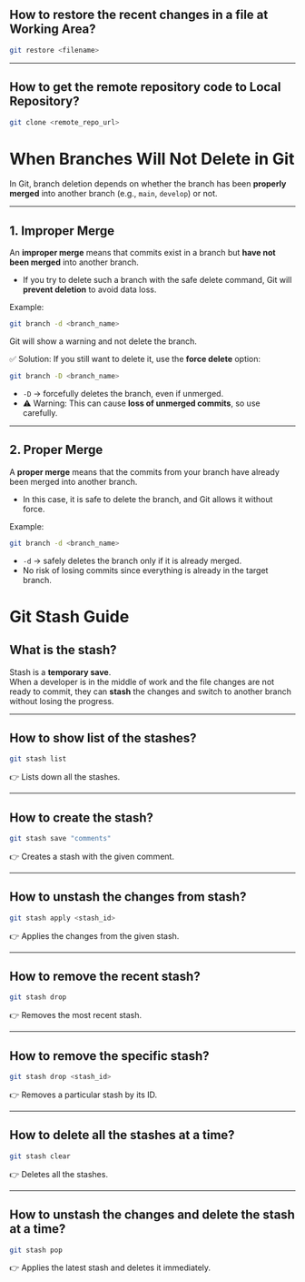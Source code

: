 ## How to restore the recent changes in a file at Working Area?

```bash
git restore <filename>
````

---

## How to get the remote repository code to Local Repository?

```bash
git clone <remote_repo_url>
```

# When Branches Will Not Delete in Git

In Git, branch deletion depends on whether the branch has been **properly merged** into another branch (e.g., `main`, `develop`) or not.  

---

## 1. Improper Merge  

An **improper merge** means that commits exist in a branch but **have not been merged** into another branch.  

- If you try to delete such a branch with the safe delete command, Git will **prevent deletion** to avoid data loss.  

Example:  

```bash
git branch -d <branch_name>
````

Git will show a warning and not delete the branch.

✅ Solution: If you still want to delete it, use the **force delete** option:

```bash
git branch -D <branch_name>
```

* `-D` → forcefully deletes the branch, even if unmerged.
* ⚠️ Warning: This can cause **loss of unmerged commits**, so use carefully.

---

## 2. Proper Merge

A **proper merge** means that the commits from your branch have already been merged into another branch.

* In this case, it is safe to delete the branch, and Git allows it without force.

Example:

```bash
git branch -d <branch_name>
```

* `-d` → safely deletes the branch only if it is already merged.
* No risk of losing commits since everything is already in the target branch.



# Git Stash Guide

## What is the stash?

Stash is a **temporary save**.  
When a developer is in the middle of work and the file changes are not ready to commit, they can **stash** the changes and switch to another branch without losing the progress.  

---

## How to show list of the stashes?

```bash
git stash list
````

👉 Lists down all the stashes.

---

## How to create the stash?

```bash
git stash save "comments"
```

👉 Creates a stash with the given comment.

---

## How to unstash the changes from stash?

```bash
git stash apply <stash_id>
```

👉 Applies the changes from the given stash.

---

## How to remove the recent stash?

```bash
git stash drop
```

👉 Removes the most recent stash.

---

## How to remove the specific stash?

```bash
git stash drop <stash_id>
```

👉 Removes a particular stash by its ID.

---

## How to delete all the stashes at a time?

```bash
git stash clear
```

👉 Deletes all the stashes.

---

## How to unstash the changes and delete the stash at a time?

```bash
git stash pop
```

👉 Applies the latest stash and deletes it immediately.




